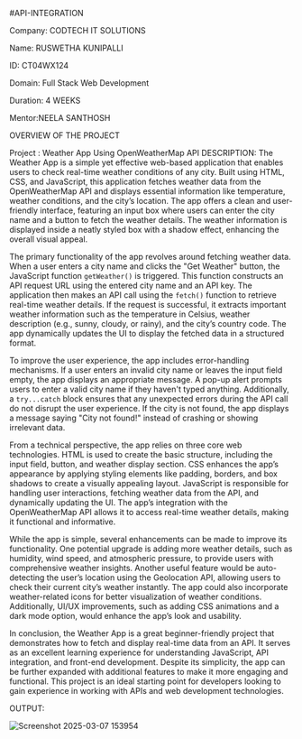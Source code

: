 #API-INTEGRATION

Company: CODTECH IT SOLUTIONS

Name: RUSWETHA KUNIPALLI

ID: CT04WX124

Domain: Full Stack Web Development

Duration: 4 WEEKS

Mentor:NEELA SANTHOSH

OVERVIEW OF THE PROJECT

Project : Weather App Using OpenWeatherMap API
DESCRIPTION:
The Weather App is a simple yet effective web-based application that enables users to check real-time weather conditions of any city. Built using HTML, CSS, and JavaScript, this application fetches weather data from the OpenWeatherMap API and displays essential information like temperature, weather conditions, and the city’s location. The app offers a clean and user-friendly interface, featuring an input box where users can enter the city name and a button to fetch the weather details. The weather information is displayed inside a neatly styled box with a shadow effect, enhancing the overall visual appeal.  

The primary functionality of the app revolves around fetching weather data. When a user enters a city name and clicks the "Get Weather" button, the JavaScript function `getWeather()` is triggered. This function constructs an API request URL using the entered city name and an API key. The application then makes an API call using the `fetch()` function to retrieve real-time weather details. If the request is successful, it extracts important weather information such as the temperature in Celsius, weather description (e.g., sunny, cloudy, or rainy), and the city’s country code. The app dynamically updates the UI to display the fetched data in a structured format.  

To improve the user experience, the app includes error-handling mechanisms. If a user enters an invalid city name or leaves the input field empty, the app displays an appropriate message. A pop-up alert prompts users to enter a valid city name if they haven't typed anything. Additionally, a `try...catch` block ensures that any unexpected errors during the API call do not disrupt the user experience. If the city is not found, the app displays a message saying "City not found!" instead of crashing or showing irrelevant data.  

From a technical perspective, the app relies on three core web technologies. HTML is used to create the basic structure, including the input field, button, and weather display section. CSS enhances the app’s appearance by applying styling elements like padding, borders, and box shadows to create a visually appealing layout. JavaScript is responsible for handling user interactions, fetching weather data from the API, and dynamically updating the UI. The app’s integration with the OpenWeatherMap API allows it to access real-time weather details, making it functional and informative.  

While the app is simple, several enhancements can be made to improve its functionality. One potential upgrade is adding more weather details, such as humidity, wind speed, and atmospheric pressure, to provide users with comprehensive weather insights. Another useful feature would be auto-detecting the user’s location using the Geolocation API, allowing users to check their current city’s weather instantly. The app could also incorporate weather-related icons for better visualization of weather conditions. Additionally, UI/UX improvements, such as adding CSS animations and a dark mode option, would enhance the app’s look and usability.  

In conclusion, the Weather App is a great beginner-friendly project that demonstrates how to fetch and display real-time data from an API. It serves as an excellent learning experience for understanding JavaScript, API integration, and front-end development. Despite its simplicity, the app can be further expanded with additional features to make it more engaging and functional. This project is an ideal starting point for developers looking to gain experience in working with APIs and web development technologies.

OUTPUT:

![Screenshot 2025-03-07 153954](https://github.com/user-attachments/assets/85914022-a210-4c06-a280-a06260aa4b27)



